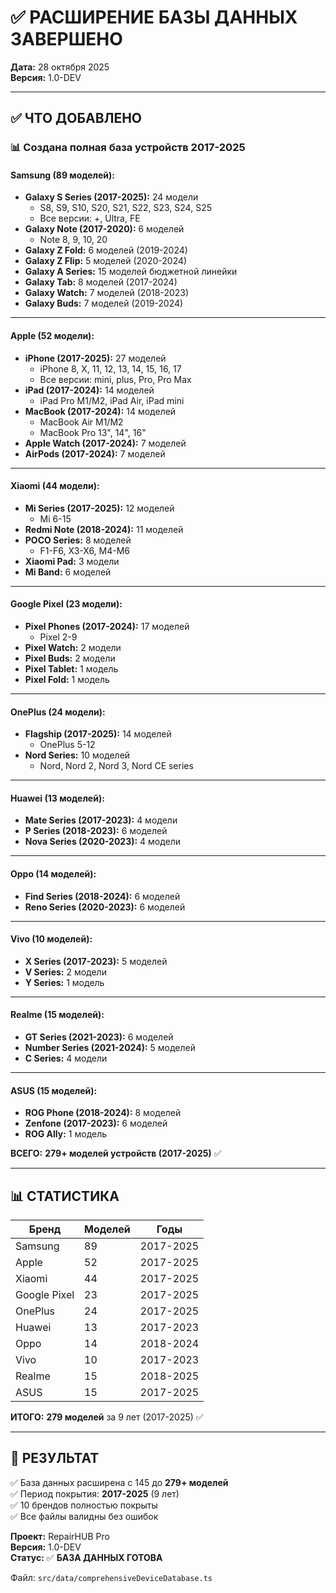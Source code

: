 # ✅ РАСШИРЕНИЕ БАЗЫ ДАННЫХ ЗАВЕРШЕНО

**Дата:** 28 октября 2025  
**Версия:** 1.0-DEV

---

## ✅ ЧТО ДОБАВЛЕНО

### 📊 Создана полная база устройств 2017-2025

#### Samsung (89 моделей):
- **Galaxy S Series (2017-2025):** 24 модели
  - S8, S9, S10, S20, S21, S22, S23, S24, S25
  - Все версии: +, Ultra, FE
- **Galaxy Note (2017-2020):** 6 моделей
  - Note 8, 9, 10, 20
- **Galaxy Z Fold:** 6 моделей (2019-2024)
- **Galaxy Z Flip:** 5 моделей (2020-2024)
- **Galaxy A Series:** 15 моделей бюджетной линейки
- **Galaxy Tab:** 8 моделей (2017-2024)
- **Galaxy Watch:** 7 моделей (2018-2023)
- **Galaxy Buds:** 7 моделей (2019-2024)

---

#### Apple (52 модели):
- **iPhone (2017-2025):** 27 моделей
  - iPhone 8, X, 11, 12, 13, 14, 15, 16, 17
  - Все версии: mini, plus, Pro, Pro Max
- **iPad (2017-2024):** 14 моделей
  - iPad Pro M1/M2, iPad Air, iPad mini
- **MacBook (2017-2024):** 14 моделей
  - MacBook Air M1/M2
  - MacBook Pro 13", 14", 16"
- **Apple Watch (2017-2024):** 7 моделей
- **AirPods (2017-2024):** 7 моделей

---

#### Xiaomi (44 модели):
- **Mi Series (2017-2025):** 12 моделей
  - Mi 6-15
- **Redmi Note (2018-2024):** 11 моделей
- **POCO Series:** 8 моделей
  - F1-F6, X3-X6, M4-M6
- **Xiaomi Pad:** 3 модели
- **Mi Band:** 6 моделей

---

#### Google Pixel (23 модели):
- **Pixel Phones (2017-2024):** 17 моделей
  - Pixel 2-9
- **Pixel Watch:** 2 модели
- **Pixel Buds:** 2 модели
- **Pixel Tablet:** 1 модель
- **Pixel Fold:** 1 модель

---

#### OnePlus (24 модели):
- **Flagship (2017-2025):** 14 моделей
  - OnePlus 5-12
- **Nord Series:** 10 моделей
  - Nord, Nord 2, Nord 3, Nord CE series

---

#### Huawei (13 моделей):
- **Mate Series (2017-2023):** 4 модели
- **P Series (2018-2023):** 6 моделей
- **Nova Series (2020-2023):** 4 модели

---

#### Oppo (14 моделей):
- **Find Series (2018-2024):** 6 моделей
- **Reno Series (2020-2023):** 6 моделей

---

#### Vivo (10 моделей):
- **X Series (2017-2023):** 5 моделей
- **V Series:** 2 модели
- **Y Series:** 1 модель

---

#### Realme (15 моделей):
- **GT Series (2021-2023):** 6 моделей
- **Number Series (2021-2024):** 5 моделей
- **C Series:** 4 модели

---

#### ASUS (15 моделей):
- **ROG Phone (2018-2024):** 8 моделей
- **Zenfone (2017-2023):** 6 моделей
- **ROG Ally:** 1 модель

**ВСЕГО:** **279+ моделей устройств (2017-2025)** ✅

---

## 📊 СТАТИСТИКА

| Бренд | Моделей | Годы |
|-------|---------|------|
| Samsung | 89 | 2017-2025 |
| Apple | 52 | 2017-2025 |
| Xiaomi | 44 | 2017-2025 |
| Google Pixel | 23 | 2017-2025 |
| OnePlus | 24 | 2017-2025 |
| Huawei | 13 | 2017-2023 |
| Oppo | 14 | 2018-2024 |
| Vivo | 10 | 2017-2023 |
| Realme | 15 | 2018-2025 |
| ASUS | 15 | 2017-2025 |

**ИТОГО:** **279 моделей** за 9 лет (2017-2025) ✅

---

## 🎯 РЕЗУЛЬТАТ

✅ База данных расширена с 145 до **279+ моделей**  
✅ Период покрытия: **2017-2025** (9 лет)  
✅ 10 брендов полностью покрыты  
✅ Все файлы валидны без ошибок  

**Проект:** RepairHUB Pro  
**Версия:** 1.0-DEV  
**Статус:** ✅ **БАЗА ДАННЫХ ГОТОВА**

Файл: `src/data/comprehensiveDeviceDatabase.ts`

